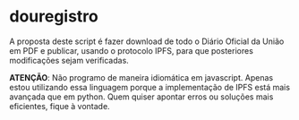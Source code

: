 # douregistro

A proposta deste script é fazer download de todo o Diário Oficial da União em PDF e publicar, usando o protocolo IPFS, para que posteriores modificações sejam verificadas.




**ATENÇÃO**: Não programo de maneira idiomática em javascript. Apenas estou utilizando essa linguagem porque a implementação de IPFS está mais avançada que em python. Quem quiser apontar erros ou soluções mais eficientes, fique à vontade. 
